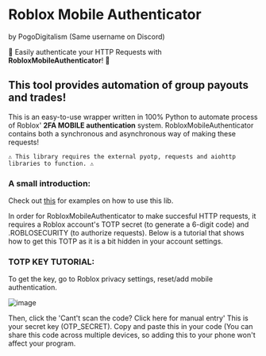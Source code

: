 
# Roblox Mobile Authenticator
by PogoDigitalism (Same username on Discord)

🎉 Easily authenticate your HTTP Requests with **RobloxMobileAuthenticator**! 🎉


## This tool provides automation of group payouts and trades!
This is an easy-to-use wrapper written in 100% Python to automate process of Roblox' **2FA MOBILE authentication** system.
RobloxMobileAuthenticator contains both a synchronous and asynchronous way of making these requests!


    ⚠️ This library requires the external pyotp, requests and aiohttp libraries to function. ⚠️

### A small introduction:
Check out [this](https://github.com/PogoDigitalism/RobloxMobileAuthenticator/blob/main/examples/sending_trades.py) for examples on how to use this lib.

In order for RobloxMobileAuthenticator to make succesful HTTP requests, it requires a Roblox account's TOTP secret (to generate a 6-digit code) and .ROBLOSECURITY (to authorize requests).
Below is a tutorial that shows how to get this TOTP as it is a bit hidden in your account settings.

### TOTP KEY TUTORIAL:
To get the key, go to Roblox privacy settings, reset/add mobile authentication.

![image](https://github.com/PogoDigitalism/RobloxTradeAuthenticator/assets/107322523/2a448f61-3781-475e-880f-ed3a7cfc95c9)

Then, click the 'Cant't scan the code? Click here for manual entry'
This is your secret key (OTP_SECRET). Copy and paste this in your code (You can share this code across multiple devices, so adding this to your phone won't affect your program.
